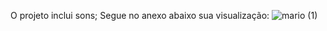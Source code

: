 O projeto inclui sons; Segue no anexo abaixo sua visualização:
![mario (1)](https://github.com/user-attachments/assets/3a434250-d26d-4f6e-946e-67574ab73c6a)
